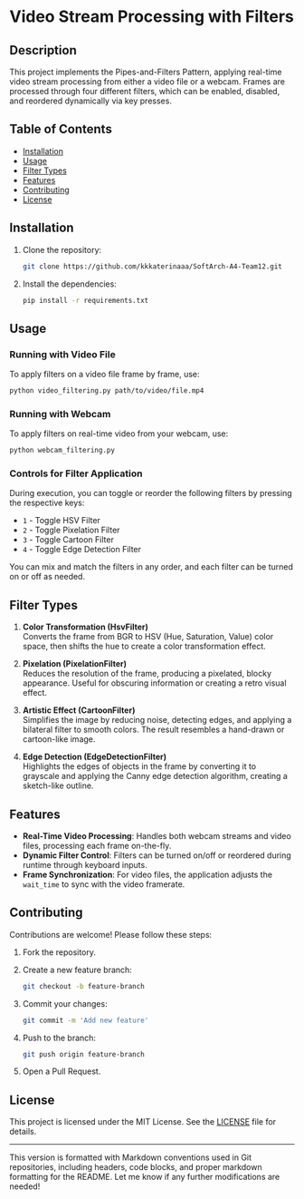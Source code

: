 # Video Stream Processing with Filters
## Description
This project implements the Pipes-and-Filters Pattern, applying real-time video stream processing from either a video file or a webcam. Frames are processed through four different filters, which can be enabled, disabled, and reordered dynamically via key presses.

## Table of Contents
- [Installation](#installation)
- [Usage](#usage)
- [Filter Types](#filter-types)
- [Features](#features)
- [Contributing](#contributing)
- [License](#license)

## Installation

1. Clone the repository:

   ```bash
   git clone https://github.com/kkkaterinaaa/SoftArch-A4-Team12.git
   ```

2. Install the dependencies:

   ```bash
   pip install -r requirements.txt
   ```

## Usage

### Running with Video File
To apply filters on a video file frame by frame, use:

```bash
python video_filtering.py path/to/video/file.mp4
```

### Running with Webcam
To apply filters on real-time video from your webcam, use:

```bash
python webcam_filtering.py
```

### Controls for Filter Application
During execution, you can toggle or reorder the following filters by pressing the respective keys:

- `1` - Toggle HSV Filter
- `2` - Toggle Pixelation Filter
- `3` - Toggle Cartoon Filter
- `4` - Toggle Edge Detection Filter

You can mix and match the filters in any order, and each filter can be turned on or off as needed.

## Filter Types

1. **Color Transformation (HsvFilter)**  
   Converts the frame from BGR to HSV (Hue, Saturation, Value) color space, then shifts the hue to create a color transformation effect.

2. **Pixelation (PixelationFilter)**  
   Reduces the resolution of the frame, producing a pixelated, blocky appearance. Useful for obscuring information or creating a retro visual effect.

3. **Artistic Effect (CartoonFilter)**  
   Simplifies the image by reducing noise, detecting edges, and applying a bilateral filter to smooth colors. The result resembles a hand-drawn or cartoon-like image.

4. **Edge Detection (EdgeDetectionFilter)**  
   Highlights the edges of objects in the frame by converting it to grayscale and applying the Canny edge detection algorithm, creating a sketch-like outline.

## Features

- **Real-Time Video Processing**: Handles both webcam streams and video files, processing each frame on-the-fly.
- **Dynamic Filter Control**: Filters can be turned on/off or reordered during runtime through keyboard inputs.
- **Frame Synchronization**: For video files, the application adjusts the `wait_time` to sync with the video framerate.

## Contributing

Contributions are welcome! Please follow these steps:

1. Fork the repository.
2. Create a new feature branch:

   ```bash
   git checkout -b feature-branch
   ```

3. Commit your changes:

   ```bash
   git commit -m 'Add new feature'
   ```

4. Push to the branch:

   ```bash
   git push origin feature-branch
   ```

5. Open a Pull Request.

## License

This project is licensed under the MIT License. See the [LICENSE](LICENSE) file for details.

---

This version is formatted with Markdown conventions used in Git repositories, including headers, code blocks, and proper markdown formatting for the README. Let me know if any further modifications are needed!
